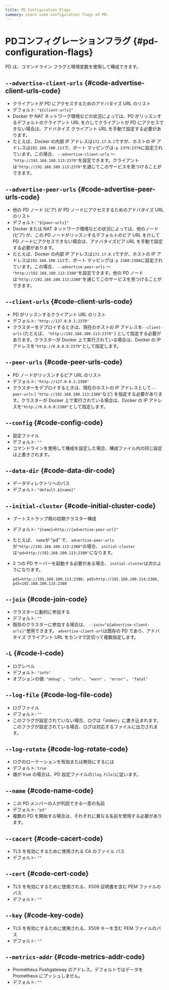 ```yaml
---
title: PD Configuration Flags
summary: Learn some configuration flags of PD.
---
```


# PDコンフィグレーションフラグ {#pd-configuration-flags}

PD は、コマンドライン フラグと環境変数を使用して構成できます。

## <code>--advertise-client-urls</code> {#code-advertise-client-urls-code}

-   クライアントが PD にアクセスするためのアドバタイズ URL のリスト
-   デフォルト: `"${client-urls}"`
-   Docker や NAT ネットワーク環境などの状況によっては、PD がリッスンするデフォルトのクライアント URL を介してクライアントが PD にアクセスできない場合は、アドバタイズ クライアント URL を手動で設定する必要があります。
-   たとえば、Docker の内部 IP アドレスは`172.17.0.1`ですが、ホストの IP アドレスは`192.168.100.113`で、ポート マッピングは`-p 2379:2379`に設定されています。この場合、 `--advertise-client-urls` ～ `"http://192.168.100.113:2379"`を設定できます。クライアントは`"http://192.168.100.113:2379"`を通じてこのサービスを見つけることができます。

## <code>--advertise-peer-urls</code> {#code-advertise-peer-urls-code}

-   他の PD ノード (ピア) が PD ノードにアクセスするためのアドバタイズ URL のリスト
-   デフォルト: `"${peer-urls}"`
-   Docker または NAT ネットワーク環境などの状況によっては、他のノード (ピア) が、この PD ノードがリッスンするデフォルトのピア URL を介して PD ノードにアクセスできない場合は、アドバタイズピア URL を手動で設定する必要があります。
-   たとえば、Docker の内部 IP アドレスは`172.17.0.1`ですが、ホストの IP アドレスは`192.168.100.113`で、ポート マッピングは`-p 2380:2380`に設定されています。この場合、 `--advertise-peer-urls` ～ `"http://192.168.100.113:2380"`を設定できます。他の PD ノードは`"http://192.168.100.113:2380"`を通じてこのサービスを見つけることができます。

## <code>--client-urls</code> {#code-client-urls-code}

-   PD がリッスンするクライアント URL のリスト
-   デフォルト: `"http://127.0.0.1:2379"`
-   クラスターをデプロイするときは、現在のホストの IP アドレスを`--client-urls` (たとえば、 `"http://192.168.100.113:2379"` ) として指定する必要があります。クラスターが Docker 上で実行されている場合は、Docker の IP アドレスを`"http://0.0.0.0:2379"`として指定します。

## <code>--peer-urls</code> {#code-peer-urls-code}

-   PD ノードがリッスンするピア URL のリスト
-   デフォルト: `"http://127.0.0.1:2380"`
-   クラスターをデプロイするときは、現在のホストの IP アドレスとして`--peer-urls` ( `"http://192.168.100.113:2380"`など) を指定する必要があります。クラスターが Docker 上で実行されている場合は、Docker の IP アドレスを`"http://0.0.0.0:2380"`として指定します。

## <code>--config</code> {#code-config-code}

-   設定ファイル
-   デフォルト: `""`
-   コマンドラインを使用して構成を設定した場合、構成ファイル内の同じ設定は上書きされます。

## <code>--data-dir</code> {#code-data-dir-code}

-   データディレクトリへのパス
-   デフォルト: `"default.${name}"`

## <code>--initial-cluster</code> {#code-initial-cluster-code}

-   ブートストラップ用の初期クラスター構成
-   デフォルト: `"{name}=http://{advertise-peer-url}"`
-   たとえば、 `name`が &quot;pd&quot; で、 `advertise-peer-urls`が`"http://192.168.100.113:2380"`の場合、 `initial-cluster`は`"pd=http://192.168.100.113:2380"`になります。
-   3 つの PD サーバーを起動する必要がある場合、 `initial-cluster`は次のようになります。

        pd1=http://192.168.100.113:2380, pd2=http://192.168.100.114:2380, pd3=192.168.100.115:2380

## <code>--join</code> {#code-join-code}

-   クラスターに動的に参加する
-   デフォルト: `""`
-   既存のクラスターに参加する場合は、 `--join="${advertise-client-urls}"`使用できます。 `advertise-client-url`は既存の PD であり、アドバタイズ クライアント URL をカンマで区切って複数指定します。

## <code>-L</code> {#code-l-code}

-   ログレベル
-   デフォルト: `"info"`
-   オプションの値: `"debug"` 、 `"info"` 、 `"warn"` 、 `"error"` 、 `"fatal"`

## <code>--log-file</code> {#code-log-file-code}

-   ログファイル
-   デフォルト: `""`
-   このフラグが設定されていない場合、ログは「stderr」に書き込まれます。このフラグが設定されている場合、ログは対応するファイルに出力されます。

## <code>--log-rotate</code> {#code-log-rotate-code}

-   ログのローテーションを有効または無効にするには
-   デフォルト: `true`
-   値が true の場合は、PD 設定ファイルの`[log.file]`に従います。

## <code>--name</code> {#code-name-code}

-   この PD メンバーの人が判読できる一意の名前
-   デフォルト: `"pd"`
-   複数の PD を開始する場合は、それぞれに異なる名前を使用する必要があります。

## <code>--cacert</code> {#code-cacert-code}

-   TLS を有効にするために使用される CA のファイル パス
-   デフォルト: `""`

## <code>--cert</code> {#code-cert-code}

-   TLS を有効にするために使用される、X509 証明書を含む PEM ファイルのパス
-   デフォルト: `""`

## <code>--key</code> {#code-key-code}

-   TLS を有効にするために使用される、X509 キーを含む PEM ファイルのパス
-   デフォルト: `""`

## <code>--metrics-addr</code> {#code-metrics-addr-code}

-   Prometheus Pushgateway のアドレス。デフォルトではデータを Prometheus にプッシュしません。
-   デフォルト: `""`
